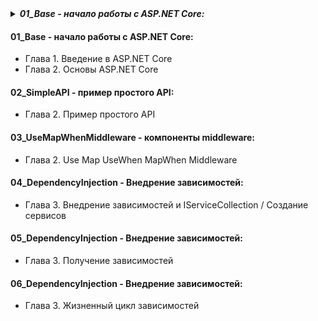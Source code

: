 <details> <summary><b><i>01_Base - начало работы с ASP.NET Core:</i></b></summary>
   <ul>
     <li> Глава 1. Введение в ASP.NET Core </li>
     <li> Глава 2. Основы ASP.NET Core </li>
   </ul>  
</details>

#### 01_Base - начало работы с ASP.NET Core:
- Глава 1. Введение в ASP.NET Core
- Глава 2. Основы ASP.NET Core

#### 02_SimpleAPI - пример простого API:
- Глава 2. Пример простого API

#### 03_UseMapWhenMiddleware - компоненты middleware:
- Глава 2. Use Map UseWhen MapWhen Middleware

#### 04_DependencyInjection - Внедрение зависимостей:
- Глава 3. Внедрение зависимостей и IServiceCollection / Создание сервисов

#### 05_DependencyInjection - Внедрение зависимостей:
- Глава 3. Получение зависимостей

#### 06_DependencyInjection - Внедрение зависимостей:
- Глава 3. Жизненный цикл зависимостей
